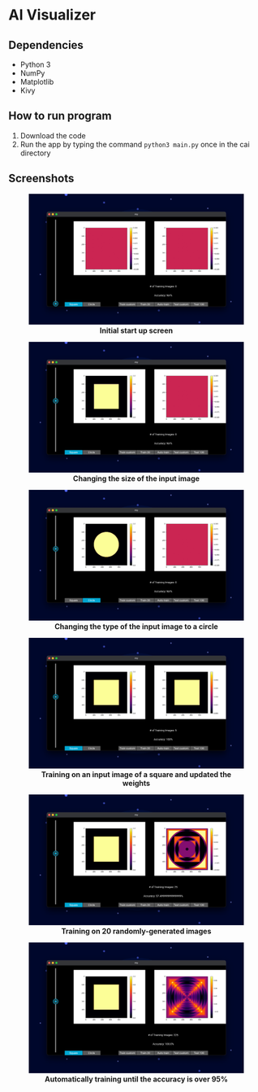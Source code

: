 # AI Visualizer
## Dependencies
- Python 3
- NumPy
- Matplotlib
- Kivy
## How to run program
1. Download the code
2. Run the app by typing the command `python3 main.py` once in the cai directory
## Screenshots
<figure>
<img src="./1 initial start.png" >
<figcaption align = "center"><b>Initial start up screen</b></figcaption>
</figure>
<figure>
<img src="./2 changing input shapes.png" >
<figcaption align = "center"><b>Changing the size of the input image</b></figcaption>
</figure>
<figure>
<img src="./3 changing input shapes to circle.png" >
<figcaption align = "center"><b>Changing the type of the input image to a circle</b></figcaption>
</figure>
<figure>
<img src="./4 Training on custom image.png" >
<figcaption align = "center"><b>Training on an input image of a square and updated the weights</b></figcaption>
</figure>
<figure>
<img src="./5 Training on 20 images.png" >
<figcaption align = "center"><b>Training on 20 randomly-generated images</b></figcaption>
</figure>
<figure>
<img src="./6 auto training.png" >
<figcaption align = "center"><b>Automatically training until the accuracy is over 95%</b></figcaption>
</figure>
